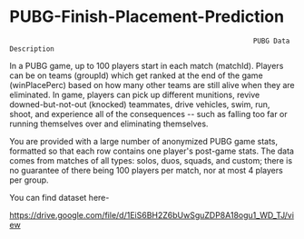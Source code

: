 # PUBG-Finish-Placement-Prediction

                                                                PUBG Data Description
                                                                        
                                                                        
In a PUBG game, up to 100 players start in each match (matchId). Players can be on teams (groupId) which get ranked at the end of the game (winPlacePerc) based on how many other teams are still alive when they are eliminated. In game, players can pick up different munitions, revive downed-but-not-out (knocked) teammates, drive vehicles, swim, run, shoot, and experience all of the consequences -- such as falling too far or running themselves over and eliminating themselves.


You are provided with a large number of anonymized PUBG game stats, formatted so that each row contains one player's post-game stats. The data comes from matches of all types: solos, duos, squads, and custom; there is no guarantee of there being 100 players per match, nor at most 4 players per group.

You can find dataset here-

https://drive.google.com/file/d/1EiS6BH2Z6bUwSguZDP8A18ogu1_WD_TJ/view 
